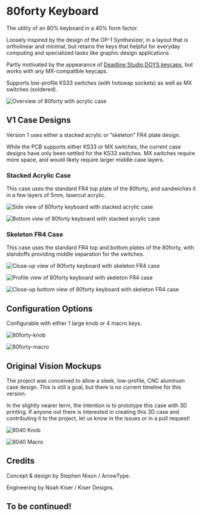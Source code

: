 # 80forty Keyboard

The utility of an 80% keyboard in a 40% form factor.

Loosely inspired by the design of the OP-1 Synthesizer, in a layout that is ortholinear and minimal, but retains the keys that helpful for everyday computing and specialized tasks like graphic design applications.

Partly motivated by the appearance of [Deadline Studio DOYS keycaps]([url](https://deadline.space/products/doys-keycaps)), but works with any MX-compatible keycaps.

Supports low-profile KS33 switches (with hotswap sockets) as well as MX switches (soldered).

![Overview of 80forty with acrylic case](https://github.com/arrowtype/80forty/assets/45946693/b1b284b0-177e-4617-b34c-cd647cc145b9)

## V1 Case Designs

Version 1 uses either a stacked acrylic or ”skeleton” FR4 plate design.

While the PCB supports either KS33 or MX switches, the current case designs have only been settled for the KS33 switches. MX switches require more space, and would likely require larger middle case layers.

### Stacked Acrylic Case

This case uses the standard FR4 top plate of the 80forty, and sandwiches it in a few layers of 5mm, lasercut acrylic.

![Side view of 80forty keyboard with stacked acrylic case](https://github.com/arrowtype/80forty/assets/45946693/fb458766-9641-4913-a890-6a5d060a5825)

![Bottom view of 80forty keyboard with stacked acrylic case](https://github.com/arrowtype/80forty/assets/45946693/da6e7aff-e629-48d0-85e6-07347c3c8141)

### Skeleton FR4 Case

This case uses the standard FR4 top and bottom plates of the 80forty, with standoffs providing middle separation for the switches.

![Close-up view of 80forty keyboard with skeleton FR4 case](https://github.com/arrowtype/80forty/assets/45946693/7f9dc68f-2087-4758-ac63-f5a6176eb8ea)

![Profile view of 80forty keyboard with skeleton FR4 case](https://github.com/arrowtype/80forty/assets/45946693/ec4543be-f3c3-4d07-b83d-73357ced653b)

![Close-up bottom view of 80forty keyboard with skeleton FR4 case](https://github.com/arrowtype/80forty/assets/45946693/d49351ab-737a-415d-924b-420b38618804)

## Configuration Options

Configurable with either 1 large knob or 4 macro keys.

![80forty-knob](https://github.com/arrowtype/EightyForty/assets/45946693/39bb6fa5-88dd-4389-a4f0-af48277507c1)

![80forty-macro](https://github.com/arrowtype/EightyForty/assets/45946693/74899e76-7505-49b7-8cb2-fdf65c2adc61)

## Original Vision Mockups

The project was conceived to allow a sleek, low-profile, CNC aluminum case design. This is still a goal, but there is no current timeline for this version.

In the slightly nearer term, the intention is to prototype this case with 3D printing. If anyone out there is interested in creating this 3D case and contributing it to the project, let us know in the issues or in a pull request!

![8040 Knob](https://github.com/arrowtype/EightyForty/assets/45946693/5f2414e0-8bce-41f5-8451-36dc80e66794)

![8040 Macro](https://github.com/arrowtype/EightyForty/assets/45946693/546b121b-736e-438a-a96e-64aad3fe3442)

## Credits

Concept & design by Stephen Nixon / ArrowType.

Engineering by Noah Kiser / Kiser Designs.

## To be continued!
